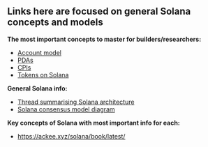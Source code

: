 ## Links here are focused on general Solana concepts and models

__The most important concepts to master for builders/researchers:__
- [Account model](https://solana.com/docs/core/accounts)
- [PDAs](https://solana.com/docs/core/pda)
- [CPIs](https://solana.com/docs/core/cpi)
- [Tokens on Solana](https://solana.com/docs/core/tokens)

__General Solana info:__
- [Thread summarising Solana architecture](https://x.com/paramonoww/status/1859574291337183282)
- [Solana consensus model diagram](https://x.com/paramonoww/status/1817762739902935301)

__Key concepts of Solana with most important info for each:__
- https://ackee.xyz/solana/book/latest/

